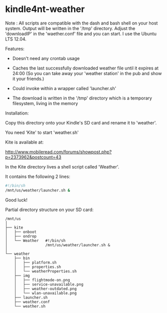 kindle4nt-weather
=================

Note : All scripts are compatible with the dash and bash shell on your host system.
       Output will be written in the '/tmp' directory.
       Adjust the 'downloadIP' in the 'waether.conf' file and you can start.
       I use the Ubuntu LTS 12.04.

Features:

- Doesn't need any crontab usage

- Caches the last successfully downloaded weather file until it expires at 24:00
  (So you can take away your 'weather station' in the pub and show it your friends.)

- Could invoke within a wrapper called 'launcher.sh'

- The download is written in the '/tmp' directory which is a temporary filesystem, living in the memory

Installation:

Copy this directory onto your Kindle's SD card and rename it to 'weather'.

You need 'Kite' to start 'weather.sh'

Kite is available at:

  http://www.mobileread.com/forums/showpost.php?p=2373962&postcount=43

In the Kite directory lives a shell script called 'Weather'.

It contains the following 2 lines:

```bash
#!/bin/sh
/mnt/us/weather/launcher.sh &
```

Good luck!


Partial directory structure on your SD card:

```
/mnt/us
│
├── kite
│   ├── onboot
│   ├── ondrop
│   └── Weather   #!/bin/sh
│                 /mnt/us/weather/launcher.sh &
│
└── weather
    ├── bin
    │   ├── platform.sh
    │   ├── properties.sh
    │   └── weatherProperties.sh
    ├── img
    │   ├── flightmode-on.png
    │   ├── service-unavailable.png
    │   ├── weather-outdated.png
    │   └── wlan-unavailable.png
    ├── launcher.sh
    ├── weather.conf
    └── weather.sh
```